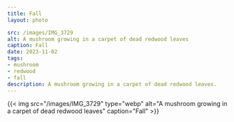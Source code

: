 ```yaml
---
title: Fall
layout: photo

src: /images/IMG_3729
alt: A mushroom growing in a carpet of dead redwood leaves
caption: Fall
date: 2023-11-02
tags:
- mushroom
- redwood
- fall
description: A mushroom growing in a carpet of dead redwood leaves.
---
```


{{< img src="/images/IMG_3729" type="webp" alt="A mushroom growing in a carpet of dead redwood leaves" caption="Fall" >}}

